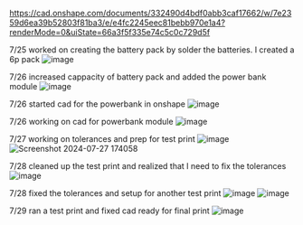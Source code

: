 https://cad.onshape.com/documents/332490d4bdf0abb3caf17662/w/7e2359d6ea39b52803f81ba3/e/e4fc2245eec81bebb970e1a4?renderMode=0&uiState=66a3f5f335e74c5c0c729d5f


7/25 worked on creating the battery pack by solder the batteries. I created a 6p pack
![image](https://github.com/user-attachments/assets/37e40959-b394-4c00-a8aa-4414d61027ca)

7/26 increased cappacity of battery pack and added the power bank module
![image](https://github.com/user-attachments/assets/d8dd1bf8-e4b9-4001-a5c4-3c913e60de67)

7/26 started cad for the powerbank in onshape
![image](https://github.com/user-attachments/assets/9130d144-10f4-46d2-8491-3bf67edda393)

7/26 working on cad for powerbank module
![image](https://github.com/user-attachments/assets/0fbb6e28-c49a-452a-a415-69dab3dbb63d)

7/27 working on tolerances and prep for test print
![image](https://github.com/user-attachments/assets/2f2df8b8-bee9-49c0-bb42-02a3df414b8d)
![Screenshot 2024-07-27 174058](https://github.com/user-attachments/assets/7fa817eb-722b-434d-aae6-464115c081ab)

7/28 cleaned up the test print and realized that I need to fix the tolerances
![image](https://github.com/user-attachments/assets/f56e3bf3-5b44-47e9-9e01-5dfccfc3674b)

7/28 fixed the tolerances and setup for another test print 
![image](https://github.com/user-attachments/assets/8a865882-f916-4544-b26c-4ca3ed5e8313)
![image](https://github.com/user-attachments/assets/418dbfc5-80d8-4e4b-ab23-8b4de7840b5f)

7/29 ran a test print and fixed cad ready for final print
![image](https://github.com/user-attachments/assets/b8a09d7d-7f54-481c-b723-242f71c283dc)




